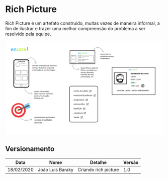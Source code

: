 # Rich Picture

Rich Picture é um artefato construído, muitas vezes de maneira informal, a fim de ilustrar e trazer uma melhor compreensão do problema a ser resolvido pela equipe. 


![Rich_Picture](imagens/rich_picture.png)

## Versionamento

| Data | Nome | Detalhe | Versão |
|------|-------|--------|--------|
| 18/02/2020 | João Luis Baraky| Criando rich picture | 1.0 |
